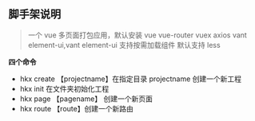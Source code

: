 ## 脚手架说明

> 一个 vue 多页面打包应用，默认安装 vue vue-router vuex axios vant element-ui,vant element-ui 支持按需加载组件
> 默认支持 less

**四个命令**

- hkx create 【projectname】在指定目录 projectname 创建一个新工程
- hkx init 在文件夹初始化工程
- hkx page 【pagename】 创建一个新页面
- hkx route 【route】创建一个新路由
